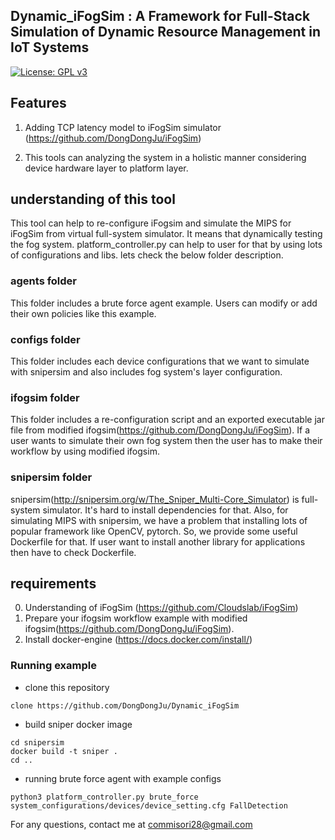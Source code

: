 ## Dynamic_iFogSim : A Framework for Full-Stack Simulation of Dynamic Resource Management in IoT Systems

[![License: GPL v3](https://img.shields.io/badge/License-GPLv3-blue.svg)](https://www.gnu.org/licenses/gpl-3.0)

## Features

1. Adding TCP latency model to iFogSim simulator (https://github.com/DongDongJu/iFogSim)

2. This tools can analyzing the system in a holistic manner considering device hardware layer to platform layer.

## understanding of this tool

This tool can help to re-configure iFogsim and simulate the MIPS for iFogSim from virtual full-system simulator. It means that dynamically testing the fog system. platform_controller.py can help to user for that by using lots of configurations and libs. lets check the below folder description.

### agents folder

This folder includes a brute force agent example. Users can modify or add their own policies like this example.

### configs folder

This folder includes each device configurations that we want to simulate with snipersim and also includes fog system's layer configuration.

### ifogsim folder

This folder includes a re-configuration script and an exported executable jar file from modified ifogsim(https://github.com/DongDongJu/iFogSim). If a user wants to simulate their own fog system then the user has to make their workflow by using modified ifogsim.

### snipersim folder 

snipersim(http://snipersim.org/w/The_Sniper_Multi-Core_Simulator) is full-system simulator. It's hard to install dependencies for that. Also, for simulating MIPS with snipersim, we have a problem that installing lots of popular framework like OpenCV, pytorch. So, we provide some useful Dockerfile for that. If user want to install another library for applications then have to check Dockerfile.

## requirements
0. Understanding of iFogSim (https://github.com/Cloudslab/iFogSim)
1. Prepare your ifogsim workflow example with modified ifogsim(https://github.com/DongDongJu/iFogSim).
2. Install docker-engine (https://docs.docker.com/install/)

### Running example

- clone this repository
```
clone https://github.com/DongDongJu/Dynamic_iFogSim
```
- build sniper docker image
```
cd snipersim
docker build -t sniper .
cd ..
```
- running brute force agent with example configs  
```
python3 platform_controller.py brute_force system_configurations/devices/device_setting.cfg FallDetection
```


For any questions, contact me at commisori28@gmail.com
